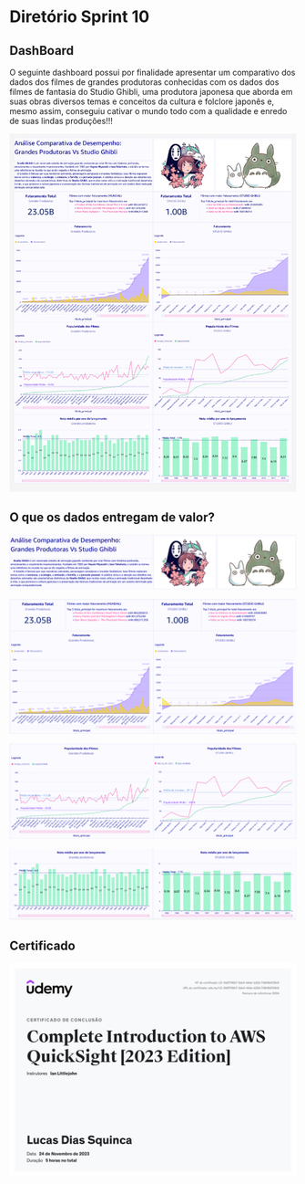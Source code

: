 Diretório Sprint 10
===================

## DashBoard
O seguinte dashboard possui por finalidade apresentar um comparativo dos dados dos filmes de grandes produtoras conhecidas com os dados dos filmes de fantasia do Studio Ghibli, uma produtora japonesa que aborda em suas obras diversos temas e conceitos da cultura e folclore japonês e, mesmo assim, conseguiu cativar o mundo todo com a qualidade e enredo de suas lindas produções!!!

![image](Desafio-4/dashboard_img/DashBoard_Ghibli_2023-12-01T17_12_00_page-0001.jpg)


## O que os dados entregam de valor?

![image](Desafio-4/dashboard_img/Ghibli.png)

![image](Desafio-4/dashboard_img/faturamento.png)

![image](Desafio-4/dashboard_img/popularity.png)

![image](Desafio-4/dashboard_img/media.png)

## Certificado
![image](Certificado/Complete%20Introduction%20to%20AWS%20QuickSight%20[2023%20Edition].jpg)